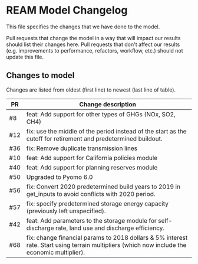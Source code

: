 # REAM Model Changelog

This file specifies the changes that we have done to the model.

Pull requests that change the model in a way that will impact our
results should list their changes here. Pull requests that don't affect our results 
(e.g. improvements to performance, refactors, workflow, etc.) should not
update this file.

## Changes to model

Changes are listed from oldest (first line) to newest (last line of table).

| PR | Change description |
| ---- | -------------------|
| #8 | feat: Add support for other types of GHGs (NOx, SO2, CH4) |
| #12 | fix: use the middle of the period instead of the start as the cutoff for retirement and predetermined buildout. |
| #36 | fix: Remove duplicate transmission lines |
| #10 | feat: Add support for California policies module |
| #40  | feat: Add support for planning reserves module |
| #50 | Upgraded to Pyomo 6.0 |
| #56 | fix: Convert 2020 predetermined build years to 2019 in get_inputs to avoid conflicts with 2020 period. |
| #57 | fix: specify predetermined storage energy capacity (previously left unspecified). |
| #42 | feat: Add parameters to the storage module for self-discharge rate, land use and discharge efficiency. |
| #68 | fix: change financial params to 2018 dollars & 5% interest rate. Start using terrain multipliers (which now include the economic multiplier). |